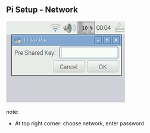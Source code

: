 ##  Pi Setup - Network

<img src="resources/network-selection.png">

note:
- At top right corner: choose network, enter password
